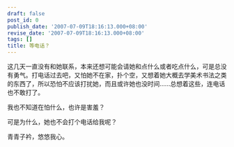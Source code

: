 ```yaml
---
draft: false
post_id: 0
publish_date: '2007-07-09T18:16:13.000+08:00'
revise_date: '2007-07-09T18:16:13.000+08:00'
tags: []
title: 等电话？
---
```


这几天一直没有和她联系，本来还想可能会请她和点什么或者吃点什么，可是总没有勇气。打电话过去吧，又怕她不在家，扑个空，又想着她大概去学美术书法之类的东西了，所以恐怕不应该打扰她，而且或许她也没时间……总想着这些，连电话也不敢打了。

我也不知道在怕什么，也许是害羞？

可是为什么，她也不会打个电话给我呢？

青青子衿，悠悠我心。
